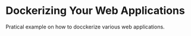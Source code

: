 # Dockerizing Your Web Applications

Pratical example on how to docckerize various web applications.
